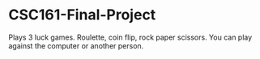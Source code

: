# CSC161-Final-Project
Plays 3 luck games. Roulette, coin flip, rock paper scissors. You can play against the computer or another person.
